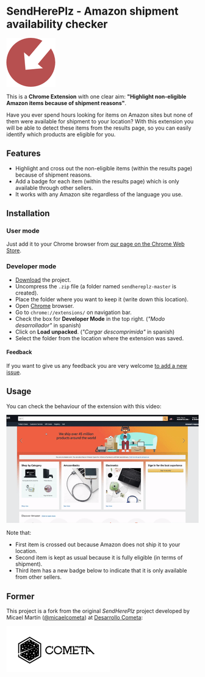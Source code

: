 # SendHerePlz - Amazon shipment availability checker

[![Logo SendHerePlz](img/sendhereplz-logo-128.png)](img/sendhereplz-logo.png)

This is a **Chrome Extension** with one clear aim: **"Highlight non-eligible Amazon items because of shipment reasons"**.

Have you ever spend hours looking for items on Amazon sites but none of them were available for shipment to your location? With this extension you will be able to detect these items from the results page, so you can easily identify which products are eligible for you.

## Features

- Highlight and cross out the non-eligible items (within the results page) because of shipment reasons.
- Add a badge for each item (within the results page) which is only available through other sellers.
- It works with any Amazon site regardless of the language you use.

## Installation

### User mode

Just add it to your Chrome browser from [our page on the Chrome Web Store](https://chrome.google.com/webstore/detail/sendhereplz/anpeeogkdbgkhakjldceemkolhggobhd).

### Developer mode

- [Download](https://github.com/sdelquin/sendhereplz/archive/master.zip) the project.
- Uncompress the `.zip` file (a folder named `sendhereplz-master` is created).
- Place the folder where you want to keep it (write down this location).
- Open [Chrome](https://www.google.com/intl/es_es/chrome/) browser.
- Go to `chrome://extensions/` on navigation bar.
- Check the box for **Developer Mode** in the top right. (_"Modo desarrollador"_ in spanish)
- Click on **Load unpacked**. (_"Cargar descomprimida"_ in spanish)
- Select the folder from the location where the extension was saved.

#### Feedback

If you want to give us any feedback you are very welcome [to add a new issue](https://github.com/sdelquin/sendhereplz/issues).

## Usage

You can check the behaviour of the extension with this video:

![Screen Recording](img/screen-recording.gif)

Note that:

- First item is crossed out because Amazon does not ship it to your location.
- Second item is kept as usual because it is fully eligible (in terms of shipment).
- Third item has a new badge below to indicate that it is only available from other sellers.

## Former

This project is a fork from the original _SendHerePlz_ project developed by Micael Martín ([@micaelcometa](https://github.com/micaelcometa)) at [Desarrollo Cometa](https://desarrollocometa.com):

![Desarrollo Cometa](img/cometa-logo.png)
